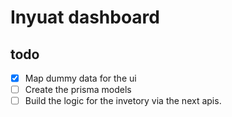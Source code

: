 # Inyuat dashboard

## todo

- [X] Map dummy data for the ui
- [ ] Create the prisma models
- [ ] Build the logic for the invetory via the next apis.
